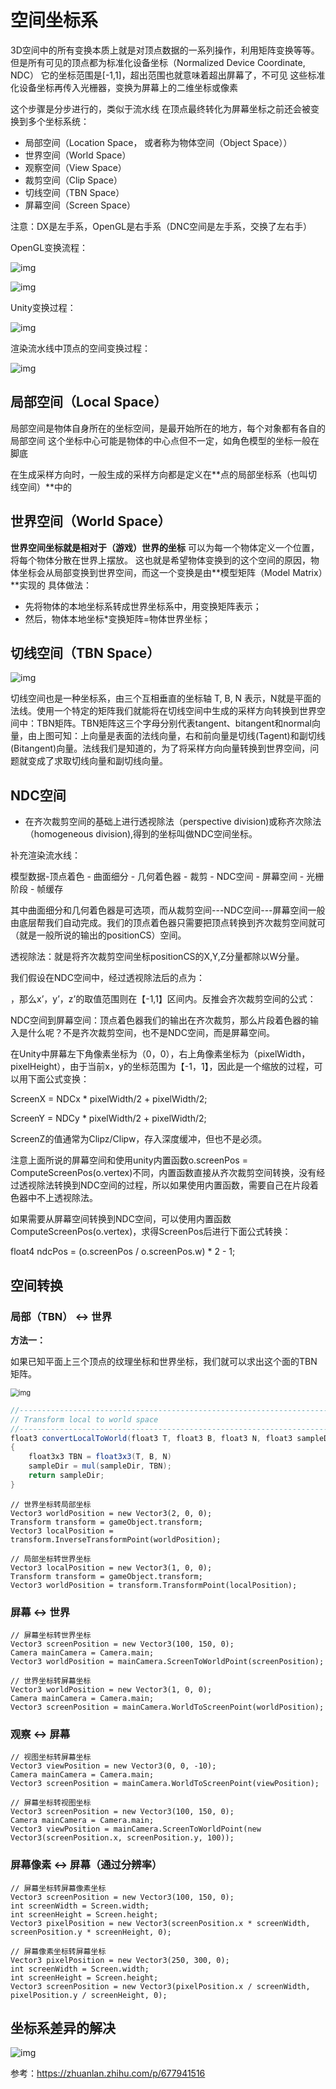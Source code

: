 # 空间坐标系

3D空间中的所有变换本质上就是对顶点数据的一系列操作，利用矩阵变换等等。
但是所有可见的顶点都为标准化设备坐标（Normalized Device Coordinate, NDC）
它的坐标范围是[-1,1]，超出范围也就意味着超出屏幕了，不可见
这些标准化设备坐标再传入光栅器，变换为屏幕上的二维坐标或像素

这个步骤是分步进行的，类似于流水线
在顶点最终转化为屏幕坐标之前还会被变换到多个坐标系统：

- 局部空间（Location Space， 或者称为物体空间（Object Space））
- 世界空间（World Space）
- 观察空间（View Space）
- 裁剪空间（Clip Space）
- 切线空间（TBN Space）
- 屏幕空间（Screen Space）

注意：DX是左手系，OpenGL是右手系（DNC空间是左手系，交换了左右手）

OpenGL变换流程：

![img](.\imgs\变换过程1.png)

![img](.\imgs\变换过程gl.png)

Unity变换过程：

![img](.\imgs\变换过程.png)

渲染流水线中顶点的空间变换过程：

![img](.\imgs\变换过程2.png)

## 局部空间（Local Space）

局部空间是物体自身所在的坐标空间，是最开始所在的地方，每个对象都有各自的局部空间
这个坐标中心可能是物体的中心点但不一定，如角色模型的坐标一般在脚底

在生成采样方向时，一般生成的采样方向都是定义在**点的局部坐标系（也叫切线空间）**中的



## 世界空间（World Space）

**世界空间坐标就是相对于（游戏）世界的坐标**
可以为每一个物体定义一个位置，将每个物体分散在世界上摆放。
这也就是希望物体变换到的这个空间的原因，物体坐标会从局部变换到世界空间，而这一个变换是由**模型矩阵（Model Matrix）**实现的
具体做法：

- 先将物体的本地坐标系转成世界坐标系中，用变换矩阵表示；
- 然后，物体本地坐标*变换矩阵=物体世界坐标；



## 切线空间（TBN Space）

![img](.\imgs\TBN.png)

切线空间也是一种坐标系，由三个互相垂直的坐标轴 T, B, N 表示，N就是平面的法线。使用一个特定的矩阵我们就能将在切线空间中生成的采样方向转换到世界空间中：TBN矩阵。TBN矩阵这三个字母分别代表tangent、bitangent和normal向量，由上图可知：上向量是表面的法线向量，右和前向量是切线(Tagent)和副切线(Bitangent)向量。法线我们是知道的，为了将采样方向向量转换到世界空间，问题就变成了求取切线向量和副切线向量。

## NDC空间

- 在齐次裁剪空间的基础上进行透视除法（perspective division)或称齐次除法（homogeneous division),得到的坐标叫做NDC空间坐标。

补充渲染流水线：

模型数据-顶点着色 - 曲面细分 - 几何着色器 - 裁剪 - NDC空间 - 屏幕空间 - 光栅阶段 - 帧缓存

其中曲面细分和几何着色器是可选项，而从裁剪空间---NDC空间---屏幕空间一般由底层帮我们自动完成。我们的顶点着色器只需要把顶点转换到齐次裁剪空间就可（就是一般所说的输出的positionCS）空间。

透视除法：就是将齐次裁剪空间坐标positionCS的X,Y,Z分量都除以W分量。

我们假设在NDC空间中，经过透视除法后的点为：

，那么x’，y’，z’的取值范围则在【-1,1】区间内。反推会齐次裁剪空间的公式：



NDC空间到屏幕空间：顶点着色器我们的输出在齐次裁剪，那么片段着色器的输入是什么呢？不是齐次裁剪空间，也不是NDC空间，而是屏幕空间。

在Unity中屏幕左下角像素坐标为（0，0），右上角像素坐标为（pixelWidth，pixelHeight），由于当前x，y的坐标范围为【-1，1】，因此是一个缩放的过程，可以用下面公式变换：

ScreenX = NDCx * pixelWidth/2 + pixelWidth/2;

ScreenY = NDCy * pixelWidth/2 + pixelWidth/2;

ScreenZ的值通常为Clipz/Clipw，存入深度缓冲，但也不是必须。

注意上面所说的屏幕空间和使用unity内置函数o.screenPos = ComputeScreenPos(o.vertex)不同，内置函数直接从齐次裁剪空间转换，没有经过透视除法转换到NDC空间的过程，所以如果使用内置函数，需要自己在片段着色器中不上透视除法。

如果需要从屏幕空间转换到NDC空间，可以使用内置函数ComputeScreenPos(o.vertex)，求得ScreenPos后进行下面公式转换：

float4 ndcPos = (o.screenPos / o.screenPos.w) * 2 - 1;

## 空间转换

### 局部（TBN）  <->  世界

**方法一：**

如果已知平面上三个顶点的纹理坐标和世界坐标，我们就可以求出这个面的TBN矩阵。

<img src=".\imgs\TBN2.png" alt="img" style="zoom: 80%;" />



```glsl
//--------------------------------------------------------------------------------------
// Transform local to world space
//--------------------------------------------------------------------------------------
float3 convertLocalToWorld(float3 T, float3 B, float3 N, float3 sampleDir)
{
    float3x3 TBN = float3x3(T, B, N)
    sampleDir = mul(sampleDir, TBN);
    return sampleDir;
}
```

```
// 世界坐标转局部坐标
Vector3 worldPosition = new Vector3(2, 0, 0);
Transform transform = gameObject.transform;
Vector3 localPosition = transform.InverseTransformPoint(worldPosition);
```

```
// 局部坐标转世界坐标
Vector3 localPosition = new Vector3(1, 0, 0);
Transform transform = gameObject.transform;
Vector3 worldPosition = transform.TransformPoint(localPosition);
```

### 屏幕  <->  世界



```
// 屏幕坐标转世界坐标
Vector3 screenPosition = new Vector3(100, 150, 0);
Camera mainCamera = Camera.main;
Vector3 worldPosition = mainCamera.ScreenToWorldPoint(screenPosition);
```

```
// 世界坐标转屏幕坐标
Vector3 worldPosition = new Vector3(1, 0, 0);
Camera mainCamera = Camera.main;
Vector3 screenPosition = mainCamera.WorldToScreenPoint(worldPosition);
```

### 观察  <->  屏幕



```
// 视图坐标转屏幕坐标
Vector3 viewPosition = new Vector3(0, 0, -10);
Camera mainCamera = Camera.main;
Vector3 screenPosition = mainCamera.WorldToScreenPoint(viewPosition);
```

```
// 屏幕坐标转视图坐标
Vector3 screenPosition = new Vector3(100, 150, 0);
Camera mainCamera = Camera.main;
Vector3 viewPosition = mainCamera.ScreenToWorldPoint(new Vector3(screenPosition.x, screenPosition.y, 100));
```

### 屏幕像素  <->  屏幕（通过分辨率）



```
// 屏幕坐标转屏幕像素坐标
Vector3 screenPosition = new Vector3(100, 150, 0);
int screenWidth = Screen.width;
int screenHeight = Screen.height;
Vector3 pixelPosition = new Vector3(screenPosition.x * screenWidth, screenPosition.y * screenHeight, 0);
```

```
// 屏幕像素坐标转屏幕坐标
Vector3 pixelPosition = new Vector3(250, 300, 0);
int screenWidth = Screen.width;
int screenHeight = Screen.height;
Vector3 screenPosition = new Vector3(pixelPosition.x / screenWidth, pixelPosition.y / screenHeight, 0);
```

## 坐标系差异的解决

![img](.\imgs\NDC坐标系差异.png)

参考：https://zhuanlan.zhihu.com/p/677941516
